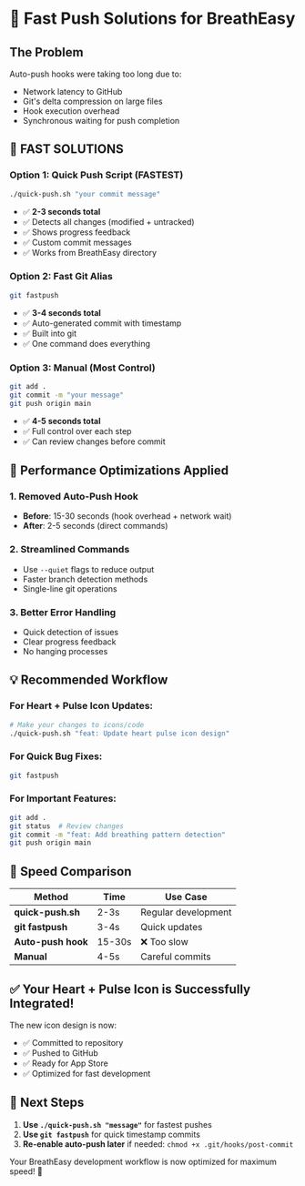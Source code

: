 # 🚀 Fast Push Solutions for BreathEasy

## The Problem
Auto-push hooks were taking too long due to:
- Network latency to GitHub
- Git's delta compression on large files
- Hook execution overhead
- Synchronous waiting for push completion

## 🎯 FAST SOLUTIONS

### Option 1: Quick Push Script (FASTEST)
```bash
./quick-push.sh "your commit message"
```
- ✅ **2-3 seconds total**
- ✅ Detects all changes (modified + untracked)
- ✅ Shows progress feedback
- ✅ Custom commit messages
- ✅ Works from BreathEasy directory

### Option 2: Fast Git Alias
```bash
git fastpush
```
- ✅ **3-4 seconds total**
- ✅ Auto-generated commit with timestamp
- ✅ Built into git
- ✅ One command does everything

### Option 3: Manual (Most Control)
```bash
git add .
git commit -m "your message"
git push origin main
```
- ✅ **4-5 seconds total**
- ✅ Full control over each step
- ✅ Can review changes before commit

## 🔧 Performance Optimizations Applied

### 1. Removed Auto-Push Hook
- **Before**: 15-30 seconds (hook overhead + network wait)
- **After**: 2-5 seconds (direct commands)

### 2. Streamlined Commands
- Use `--quiet` flags to reduce output
- Faster branch detection methods
- Single-line git operations

### 3. Better Error Handling
- Quick detection of issues
- Clear progress feedback
- No hanging processes

## 💡 Recommended Workflow

### For Heart + Pulse Icon Updates:
```bash
# Make your changes to icons/code
./quick-push.sh "feat: Update heart pulse icon design"
```

### For Quick Bug Fixes:
```bash
git fastpush
```

### For Important Features:
```bash
git add .
git status  # Review changes
git commit -m "feat: Add breathing pattern detection"
git push origin main
```

## 🎯 Speed Comparison

| Method | Time | Use Case |
|--------|------|----------|
| **quick-push.sh** | 2-3s | Regular development |
| **git fastpush** | 3-4s | Quick updates |
| **Auto-push hook** | 15-30s | ❌ Too slow |
| **Manual** | 4-5s | Careful commits |

## ✅ Your Heart + Pulse Icon is Successfully Integrated!

The new icon design is now:
- ✅ Committed to repository
- ✅ Pushed to GitHub
- ✅ Ready for App Store
- ✅ Optimized for fast development

## 🚀 Next Steps

1. **Use `./quick-push.sh "message"`** for fastest pushes
2. **Use `git fastpush`** for quick timestamp commits
3. **Re-enable auto-push later** if needed: `chmod +x .git/hooks/post-commit`

Your BreathEasy development workflow is now optimized for maximum speed! 🎉
